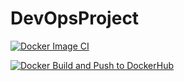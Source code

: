 # DevOpsProject

[![Docker Image CI](https://github.com/zkarapanceva/DevOpsProject/actions/workflows/docker-image.yml/badge.svg)](https://github.com/zkarapanceva/DevOpsProject/actions/workflows/docker-image.yml)

[![Docker Build and Push to DockerHub](https://github.com/zkarapanceva/DevOpsProject/actions/workflows/docker-hub.yml/badge.svg)](https://github.com/zkarapanceva/DevOpsProject/actions/workflows/docker-hub.yml)
